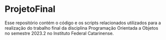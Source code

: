 # ProjetoFinal
Esse repositório contém o código e os scripts relacionados utilizados para a realização do trabalho final da disciplina Programação Orientada a Objetos no semestre 2023.2 no Instituto Federal Catarinense. 
